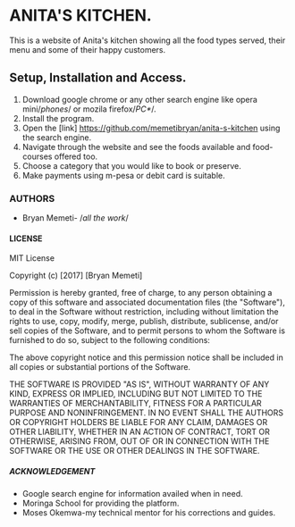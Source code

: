 # ANITA'S KITCHEN.

This is a website of Anita's kitchen showing all the food types served, their menu and some of their happy customers.

## Setup, Installation and Access.

1) Download google chrome or any other search engine like opera mini/_phones_/ or mozila firefox/_PC*_/.
2) Install the program.
3) Open the [link] https://github.com/memetibryan/anita-s-kitchen using the search engine.
4) Navigate through the website and see the foods available and food-courses offered too.
5) Choose a category that you would like to book or preserve.
6) Make payments using m-pesa or debit card is suitable.

### AUTHORS

- Bryan Memeti- /_all the work_/

#### LICENSE

MIT License

Copyright (c) [2017] [Bryan Memeti]

Permission is hereby granted, free of charge, to any person obtaining a copy of this software and associated documentation files (the "Software"), to deal in the Software without restriction, including without limitation the rights to use, copy, modify, merge, publish, distribute, sublicense, and/or sell copies of the Software, and to permit persons to whom the Software is furnished to do so, subject to the following conditions:

The above copyright notice and this permission notice shall be included in all copies or substantial portions of the Software.

THE SOFTWARE IS PROVIDED "AS IS", WITHOUT WARRANTY OF ANY KIND, EXPRESS OR IMPLIED, INCLUDING BUT NOT LIMITED TO THE WARRANTIES OF MERCHANTABILITY, FITNESS FOR A PARTICULAR PURPOSE AND NONINFRINGEMENT. IN NO EVENT SHALL THE AUTHORS OR COPYRIGHT HOLDERS BE LIABLE FOR ANY CLAIM, DAMAGES OR OTHER LIABILITY, WHETHER IN AN ACTION OF CONTRACT, TORT OR OTHERWISE, ARISING FROM, OUT OF OR IN CONNECTION WITH THE SOFTWARE OR THE USE OR OTHER DEALINGS IN THE SOFTWARE.

##### ACKNOWLEDGEMENT

- Google search engine for information availed when in need.
- Moringa School for providing the platform.
- Moses Okemwa-my technical mentor for his corrections and guides.
